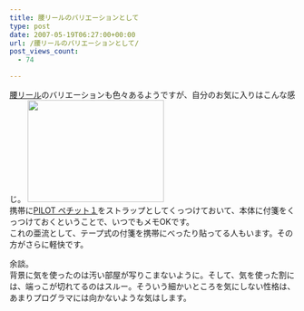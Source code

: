 ```yaml
---
title: 腰リールのバリエーションとして
type: post
date: 2007-05-19T06:27:00+00:00
url: /腰リールのバリエーションとして/
post_views_count:
  - 74

---
```

[腰リール][1]のバリエーションも色々あるようですが、自分のお気に入りはこんな感じ。 <a href="https://i2.wp.com/jqinglong.html.xdomain.jp/bimg/e375888b7378_D93F/telmemo%5B1%5D.jpg" atomicselection="true"><img style="border-right: 0px; border-top: 0px; border-left: 0px; border-bottom: 0px" height="180" src="https://i1.wp.com/jqinglong.html.xdomain.jp/bimg/e375888b7378_D93F/telmemo.jpg?resize=240%2C180" width="240" border="0" data-recalc-dims="1" /></a>  
携帯に[PILOT ペチット１][2]をストラップとしてくっつけておいて、本体に付箋をくっつけておくということで、いつでもメモOKです。  
これの亜流として、テープ式の付箋を携帯にべったり貼ってる人もいます。その方がさらに軽快です。

余談。  
背景に気を使ったのは汚い部屋が写りこまないように。そして、気を使った割には、端っこが切れてるのはスルー。そういう細かいところを気にしない性格は、あまりプログラマには向かないような気はします。

 [1]: http://d.hatena.ne.jp/keyword/%b9%f8%a5%ea%a1%bc%a5%eb?kid=150859
 [2]: http://www.pilot.co.jp/products/pen/sign_marker/sign_pen/petit1/index.html